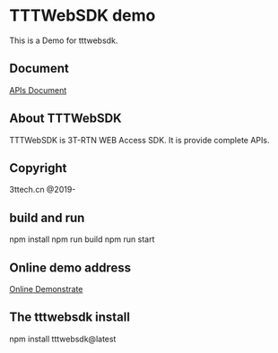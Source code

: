 # TTTWebSDK demo
This is a Demo for tttwebsdk.

## Document
[APIs Document](http://www.3ttech.cn/index.php?menu=68&type=Web)

## About TTTWebSDK
TTTWebSDK is 3T-RTN WEB Access SDK. It is provide complete APIs.

## Copyright
3ttech.cn @2019-

## build and run
npm install
npm run build
npm run start

## Online demo address
[Online Demonstrate](https://120_79_141_78.3ttech.cn/latest/index.html)

## The tttwebsdk install
npm install tttwebsdk@latest
